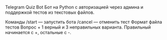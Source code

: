 Telegram Quiz Bot
Бот на Python с авторизацией через админа и поддержкой тестов из текстовых файлов.

Команды
/start — запустить бота
/cancel — отменить тест
Формат файла тестов
Вопрос + 1 верный и 3 неправильных варианта. Правильный начинается с +, остальные с -.